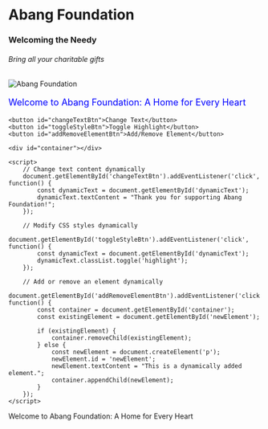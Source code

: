 <!DOCTYPE html>
<html>
<head>
    <meta charset="UTF-8">
    <meta name="description" content="Abang Foundation: A Home for Every Heart">
    <title>Meeting the Meek</title>
    <style>
        #dynamicText {
            color: blue;
            font-size: 18px;
        }
        .highlight {
            background-color: yellow;
            font-weight: bold;
        }
    </style>
</head>
<body>
    <h1>Abang Foundation</h1>
    <h3>Welcoming the Needy</h3>
    <h6>Bring all your charitable gifts</h6>
    <img src="charity logo.png" alt="Abang Foundation">
    <p id="dynamicText">Welcome to Abang Foundation: A Home for Every Heart</p>

    <button id="changeTextBtn">Change Text</button>
    <button id="toggleStyleBtn">Toggle Highlight</button>
    <button id="addRemoveElementBtn">Add/Remove Element</button>

    <div id="container"></div>

    <script>
        // Change text content dynamically
        document.getElementById('changeTextBtn').addEventListener('click', function() {
            const dynamicText = document.getElementById('dynamicText');
            dynamicText.textContent = "Thank you for supporting Abang Foundation!";
        });

        // Modify CSS styles dynamically
        document.getElementById('toggleStyleBtn').addEventListener('click', function() {
            const dynamicText = document.getElementById('dynamicText');
            dynamicText.classList.toggle('highlight');
        });

        // Add or remove an element dynamically
        document.getElementById('addRemoveElementBtn').addEventListener('click', function() {
            const container = document.getElementById('container');
            const existingElement = document.getElementById('newElement');

            if (existingElement) {
                container.removeChild(existingElement);
            } else {
                const newElement = document.createElement('p');
                newElement.id = 'newElement';
                newElement.textContent = "This is a dynamically added element.";
                container.appendChild(newElement);
            }
        });
    </script>
</body>
<footer>Welcome to Abang Foundation: A Home for Every Heart</footer>
</html>
